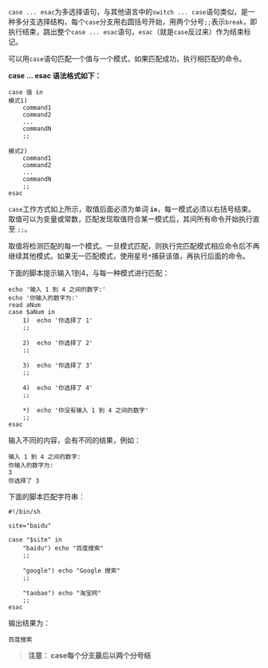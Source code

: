 `case ... esac`为多选择语句，与其他语言中的`switch ... case`语句类似，是一种多分支选择结构，每个`case`分支用右圆括号开始，用两个分号`;;`表示`break`，即执行结束，跳出整个`case ... esac`语句，`esac`（就是`case`反过来）作为结束标记。

可以用`case`语句匹配一个值与一个模式，如果匹配成功，执行相匹配的命令。

**case ... esac 语法格式如下：**
```shell
case 值 in
模式1)
    command1
    command2
    ...
    commandN
    ;;

模式2)
    command1
    command2
    ...
    commandN
    ;;
esac
```

`case`工作方式如上所示，取值后面必须为单词 **`in`**，每一模式必须以右括号结束。取值可以为变量或常数，匹配发现取值符合某一模式后，其间所有命令开始执行直至 `;;`。

取值将检测匹配的每一个模式。一旦模式匹配，则执行完匹配模式相应命令后不再继续其他模式。如果无一匹配模式，使用星号`*`捕获该值，再执行后面的命令。

下面的脚本提示输入1到4，与每一种模式进行匹配：

```shell
echo '输入 1 到 4 之间的数字:'
echo '你输入的数字为:'
read aNum
case $aNum in
    1)  echo '你选择了 1'
    ;;

    2)  echo '你选择了 2'
    ;;

    3)  echo '你选择了 3'
    ;;

    4)  echo '你选择了 4'
    ;;

    *)  echo '你没有输入 1 到 4 之间的数字'
    ;;
esac
```

输入不同的内容，会有不同的结果，例如：
```
输入 1 到 4 之间的数字:
你输入的数字为:
3
你选择了 3
```

下面的脚本匹配字符串：
```shell
#!/bin/sh

site="baidu"

case "$site" in
    "baidu") echo "百度搜索"
    ;;

    "google") echo "Google 搜索"
    ;;

    "taobao") echo "淘宝网"
    ;;
esac
```

输出结果为：
```
百度搜索
```

> **注意： case每个分支最后以两个分号结**

